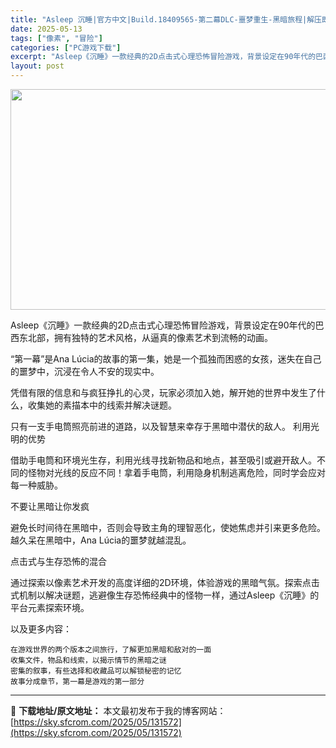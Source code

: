 ```yaml
---
title: "Asleep 沉睡|官方中文|Build.18409565-第二幕DLC-噩梦重生-黑暗旅程|解压即撸|"
date: 2025-05-13
tags: ["像素", "冒险"]
categories: ["PC游戏下载"]
excerpt: "Asleep《沉睡》一款经典的2D点击式心理恐怖冒险游戏，背景设定在90年代的巴西东北部，拥有独特的艺术风格，从逼真的像素艺术到流畅的动画。 “第一幕”是Ana Lúcia的故事的第一集，她是一个孤独而困惑的女孩，迷失在自己的噩梦中，沉浸在令人不安的现实中。 凭借有限的信息和与疯狂挣扎的心灵，玩家必&hellip;"
layout: post
---
```


<img class="aligncenter size-full wp-image-131557" src="https://sky.sfcrom.com/wp-content/uploads/2025/05/2025051301332265.webp" alt="" width="616" height="353" />

Asleep《沉睡》一款经典的2D点击式心理恐怖冒险游戏，背景设定在90年代的巴西东北部，拥有独特的艺术风格，从逼真的像素艺术到流畅的动画。

“第一幕”是Ana Lúcia的故事的第一集，她是一个孤独而困惑的女孩，迷失在自己的噩梦中，沉浸在令人不安的现实中。

凭借有限的信息和与疯狂挣扎的心灵，玩家必须加入她，解开她的世界中发生了什么，收集她的素描本中的线索并解决谜题。

只有一支手电筒照亮前进的道路，以及智慧来幸存于黑暗中潜伏的敌人。
利用光明的优势

借助手电筒和环境光生存，利用光线寻找新物品和地点，甚至吸引或避开敌人。不同的怪物对光线的反应不同！拿着手电筒，利用隐身机制逃离危险，同时学会应对每一种威胁。

不要让黑暗让你发疯

避免长时间待在黑暗中，否则会导致主角的理智恶化，使她焦虑并引来更多危险。越久呆在黑暗中，Ana Lúcia的噩梦就越混乱。

点击式与生存恐怖的混合

通过探索以像素艺术开发的高度详细的2D环境，体验游戏的黑暗气氛。探索点击式机制以解决谜题，逃避像生存恐怖经典中的怪物一样，通过Asleep《沉睡》的平台元素探索环境。

以及更多内容：

    在游戏世界的两个版本之间旅行，了解更加黑暗和敌对的一面
    收集文件，物品和线索，以揭示情节的黑暗之谜
    密集的叙事，有些选择和收藏品可以解锁秘密的记忆
    故事分成章节，第一幕是游戏的第一部分


---
📖 **下载地址/原文地址：** 本文最初发布于我的博客网站：[https://sky.sfcrom.com/2025/05/131572](https://sky.sfcrom.com/2025/05/131572)

